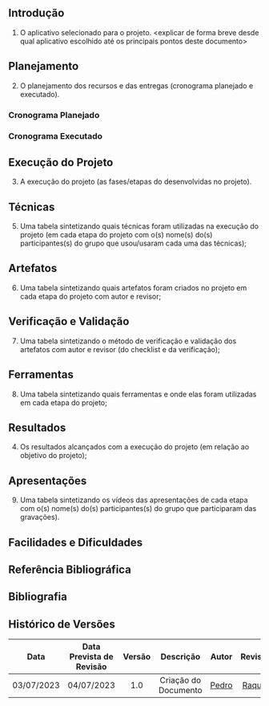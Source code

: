 ## Introdução
1. O aplicativo selecionado para o projeto.
<explicar de forma breve desde qual aplicativo escolhido até os principais pontos deste documento>

## Planejamento
2. O planejamento dos recursos e das entregas (cronograma planejado e executado).
### Cronograma Planejado
### Cronograma Executado


## Execução do Projeto
3. A execução do projeto (as fases/etapas do desenvolvidas no projeto).




## Técnicas
5. Uma tabela sintetizando quais técnicas foram utilizadas na execução do projeto (em cada etapa do projeto com o(s) nome(s) do(s) participantes(s) do grupo que usou/usaram cada uma das técnicas);


## Artefatos
6. Uma tabela sintetizando quais artefatos foram criados no projeto em cada etapa do projeto com autor e revisor;


## Verificação e Validação
7. Uma tabela sintetizando o método de verificação e validação dos artefatos com autor e revisor (do checklist e da verificação);


## Ferramentas
8. Uma tabela sintetizando quais ferramentas e onde elas foram utilizadas em cada etapa do projeto;

## Resultados
4. Os resultados alcançados com a execução do projeto (em relação ao objetivo do projeto);

## Apresentações
9. Uma tabela sintetizando os vídeos das apresentações de cada etapa com o(s) nome(s) do(s) participantes(s) do grupo que participaram das gravações).


## Facilidades e Dificuldades

## Referência Bibliográfica


## Bibliografia


## Histórico de Versões

|    Data    | Data Prevista de Revisão | Versão | Descrição | Autor |Revisor  |
| :--------: | :-----: | :----: | :------: | :------: | :----: |
|  03/07/2023 | 04/07/2023 | 1.0 | Criação do Documento | [Pedro](https://github.com/pedrobarbosaocb) | [Raquel](https://github.com/raqueleucaria) |